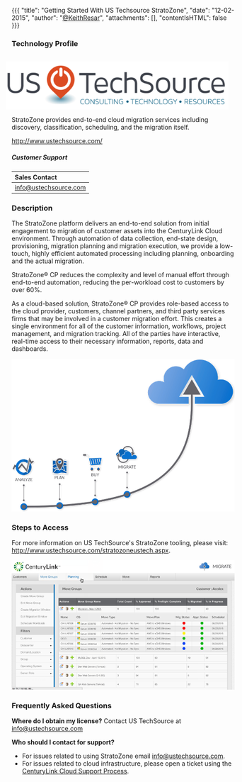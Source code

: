 {{{
  "title": "Getting Started With US Techsource StratoZone",
  "date": "12-02-2015",
  "author": "<a href='https://twitter.com/KeithResar'>@KeithResar</a>",
  "attachments": [],
  "contentIsHTML": false
}}}

### Technology Profile
<a href="http://www.ustechsource.com/"><img src="../../images/ustechsource/ustechsource-logo.png" style="border:0;float:right;margin:1em;"/></a>

StratoZone provides end-to-end cloud migration services including discovery, classification, scheduling, and the migration itself.

http://www.ustechsource.com/
##### Customer Support
| Sales Contact |
|:- |
| info@ustechsource.com |

### Description
The StratoZone platform delivers an end-to-end solution from initial engagement to migration of customer assets into the CenturyLink Cloud environment. Through automation of data collection, end-state design, provisioning, migration planning and migration execution, we provide a low-touch, highly efficient automated processing including planning, onboarding and the actual migration.

StratoZone® CP reduces the complexity and level of manual effort through end-to-end automation, reducing the per-workload cost to customers by over 60%.

As a cloud-based solution, StratoZone® CP provides role-based access to the cloud provider, customers, channel partners, and third party services firms that may be involved in a customer migration effort. This creates a single environment for all of the customer information, workflows, project management, and migration tracking. All of the parties have interactive, real-time access to their necessary information, reports, data and dashboards.

![onboarding process](../../images/ustechsource/stratozone_process.png)

### Steps to Access
For more information on US TechSource's StratoZone tooling, please visit: http://www.ustechsource.com/stratozoneustech.aspx.

![onboarding process](../../images/ustechsource/stratozone_screenshot.png)

### Frequently Asked Questions

**Where do I obtain my license?**
Contact US TechSource at info@ustechsource.com

**Who should I contact for support?**
* For issues related to using StratoZone email info@ustechsource.com.
* For issues related to cloud infrastructure, please open a ticket using the [CenturyLink Cloud Support Process](../../Support/how-do-i-report-a-support-issue.md).
